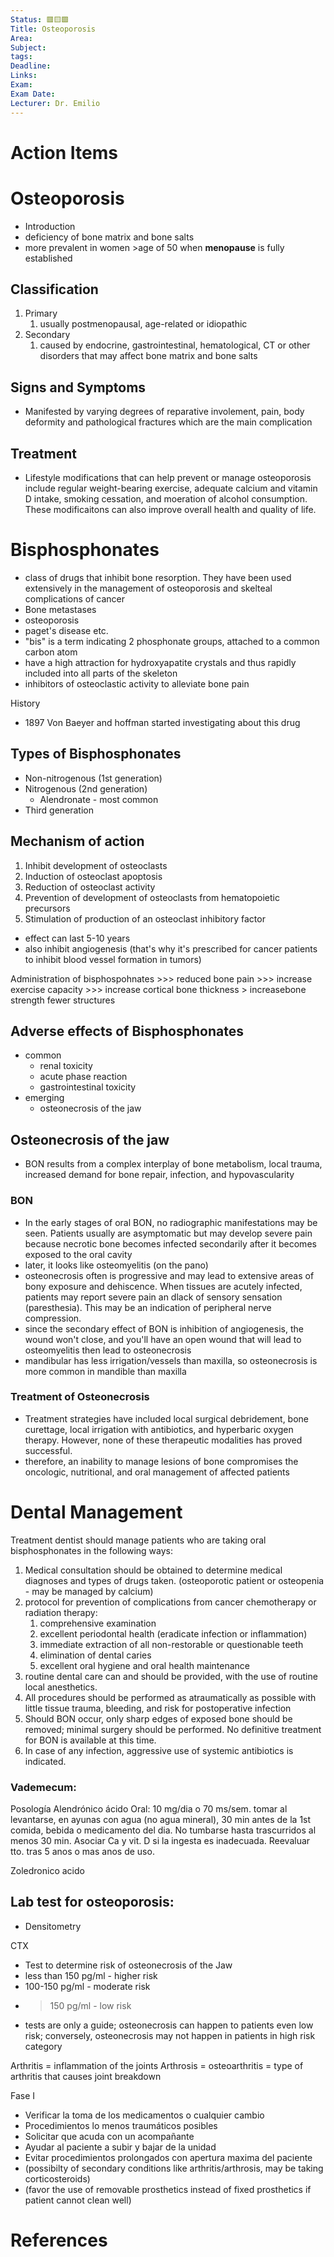 ```yaml
---
Status: 🟥🟨🟩
Title: Osteoporosis
Area: 
Subject: 
tags: 
Deadline: 
Links: 
Exam: 
Exam Date: 
Lecturer: Dr. Emilio
---
```

# Action Items

# Osteoporosis 
- Introduction
- deficiency of bone matrix and bone salts
- more prevalent in women >age of 50 when **menopause** is fully established

## Classification 
1. Primary
	1. usually postmenopausal, age-related or idiopathic
2. Secondary
	1. caused by endocrine, gastrointestinal, hematological, CT or other disorders that may affect bone matrix and bone salts 

## Signs and Symptoms
- Manifested by varying degrees of reparative involement, pain, body deformity and pathological fractures which are the main complication 

## Treatment
- Lifestyle modifications that can help prevent or manage osteoporosis include regular weight-bearing exercise, adequate calcium and vitamin D intake, smoking cessation, and moeration of alcohol consumption. These modificaitons can also improve overall health and quality of life. 

# Bisphosphonates
- class of drugs that inhibit bone resorption. They have been used extensively in the management of osteoporosis and skelteal complications of cancer 
- Bone metastases
- osteoporosis 
- paget's disease etc.
- "bis" is a term indicating 2 phosphonate groups, attached to a common carbon atom
- have a high attraction for hydroxyapatite crystals and thus rapidly included into all parts of the skeleton
- inhibitors of osteoclastic activity to alleviate bone pain 

History
- 1897 Von Baeyer and hoffman started investigating about this drug 

## Types of Bisphosphonates 
- Non-nitrogenous (1st generation)
- Nitrogenous (2nd generation)
	- Alendronate - most common
- Third generation 

## Mechanism of action 
1. Inhibit development of osteoclasts
2. Induction of osteoclast apoptosis 
3. Reduction of osteoclast activity 
4. Prevention of development of osteoclasts from hematopoietic precursors 
5. Stimulation of production of an osteoclast inhibitory factor 
- effect can last 5-10 years 
- also inhibit angiogenesis (that's why it's prescribed for cancer patients to inhibit blood vessel formation in tumors)

Administration of bisphospohnates >>> reduced bone pain >>> increase exercise capacity >>> increase cortical bone thickness > increasebone strength fewer structures 

## Adverse effects of Bisphosphonates 
- common 
	- renal toxicity
	- acute phase reaction 
	- gastrointestinal toxicity
- emerging
	- osteonecrosis of the jaw 

## Osteonecrosis of the jaw 
- BON results from a complex interplay of bone metabolism, local trauma, increased demand for bone repair, infection, and hypovascularity 

### BON 
- In the early stages of oral BON, no radiographic manifestations may be seen. Patients usually are asymptomatic but may develop severe pain because necrotic bone becomes infected secondarily after it becomes exposed to the oral cavity 
- later, it looks like osteomyelitis (on the pano)
- osteonecrosis often is progressive and may lead to extensive areas of bony exposure and dehiscence. When tissues are acutely infected, patients may report severe pain an dlack of sensory sensation (paresthesia). This may be an indication of peripheral nerve compression. 
- since the secondary effect of BON is inhibition of angiogenesis, the wound won't close, and you'll have an open wound that will lead to osteomyelitis then lead to osteonecrosis
- mandibular has less irrigation/vessels than maxilla, so osteonecrosis is more common in mandible than maxilla

### Treatment of Osteonecrosis 
- Treatment strategies have included local surgical debridement, bone curettage, local irrigation with antibiotics, and hyperbaric oxygen therapy. However, none of these therapeutic modalities has proved successful. 
- therefore, an inability to manage lesions of bone compromises the oncologic, nutritional, and oral management of affected patients 

# Dental Management 
Treatment dentist should manage patients who are taking oral bisphosphonates in the following ways:
1. Medical consultation should be obtained to determine medical diagnoses and types of drugs taken. (osteoporotic patient or osteopenia - may be managed by calcium)
2. protocol for prevention of complications from cancer chemotherapy or radiation therapy:
	1. comprehensive examination 
	2. excellent periodontal health (eradicate infection or inflammation)
	3. immediate extraction of all non-restorable or questionable teeth
	4. elimination of dental caries 
	5. excellent oral hygiene and oral health maintenance 
3. routine dental care can and should be provided, with the use of routine local anesthetics. 
4. All procedures should be performed as atraumatically as possible with little tissue trauma, bleeding, and risk for postoperative infection 
5. Should BON occur, only sharp edges of exposed bone should be removed; minimal surgery should be performed. No definitive treatment for BON is available at this time.
6. In case of any infection, aggressive use of systemic antibiotics is indicated. 

### Vademecum:
Posología
Alendrónico ácido
Oral: 10 mg/dia o 70 ms/sem. tomar al levantarse, en ayunas con agua (no agua mineral), 30 min antes de la 1st comida, bebida o medicamento del dia. No tumbarse hasta trascurridos al menos 30 min. Asociar Ca y vit. D si la ingesta es inadecuada. Reevaluar tto. tras 5 anos o mas anos de uso. 

Zoledronico acido 

## Lab test for osteoporosis:
- Densitometry

CTX
- Test to determine risk of osteonecrosis of the Jaw
- less than 150 pg/ml - higher risk
- 100-150 pg/ml - moderate risk
- >150 pg/ml - low risk 
- tests are only a guide; osteonecrosis can happen to patients even low risk; conversely, osteonecrosis may not happen in patients in high risk category

Arthritis = inflammation of the joints
Arthrosis = osteoarthritis = type of arthritis that causes joint breakdown 

Fase I 
- Verificar la toma de los medicamentos o cualquier cambio 
- Procedimientos lo menos traumáticos posibles
- Solicitar que acuda con un acompañante
- Ayudar al paciente a subir y bajar de la unidad
- Evitar procedimientos prolongados con apertura maxima del paciente 
- (possibilty of secondary conditions like arthritis/arthrosis, may be taking corticosteroids)
- (favor the use of removable prosthetics instead of fixed prosthetics if patient cannot clean well)





# References

